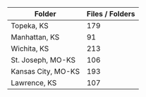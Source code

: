 | Folder             |   Files / Folders |
|--------------------|-------------------|
| Topeka, KS         |               179 |
| Manhattan, KS      |                91 |
| Wichita, KS        |               213 |
| St. Joseph, MO-KS  |               106 |
| Kansas City, MO-KS |               193 |
| Lawrence, KS       |               107 |